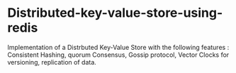 # Distributed-key-value-store-using-redis
Implementation of a Distrbuted Key-Value Store with the following features : Consistent Hashing, quorum Consensus, Gossip protocol, Vector Clocks for versioning, replication of data.
